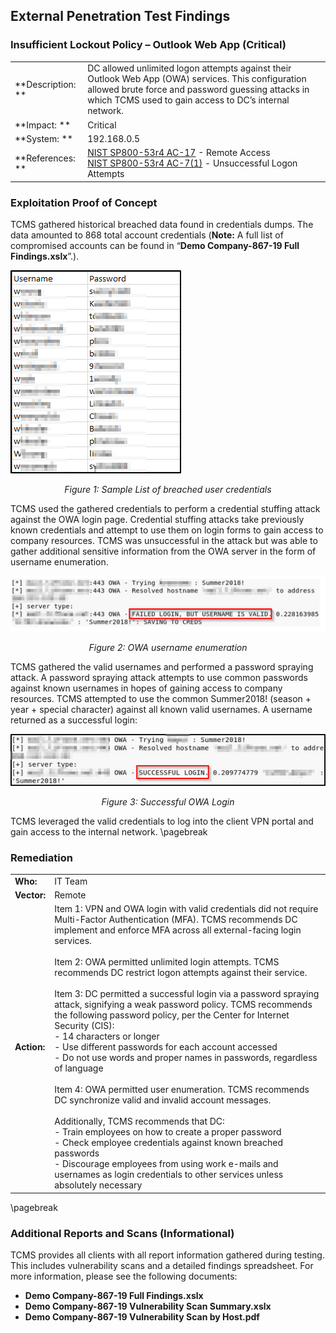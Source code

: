 
## External Penetration Test Findings
### Insufficient Lockout Policy – Outlook Web App (Critical)
| | |
|---|---|
| **Description: **| DC allowed unlimited logon attempts against their Outlook Web App (OWA) services. This configuration allowed brute force and password guessing attacks in which TCMS used to gain access to DC’s internal network. |
| **Impact: **| Critical |
| **System: **| 192.168.0.5 |
| **References: **| [NIST SP800-53r4 AC-17](https://nvd.nist.gov/800-53/Rev4/control/AC-17) - Remote Access<br>[NIST SP800-53r4 AC-7(1)](https://nvd.nist.gov/800-53/Rev4/control/AC-7#enhancement-1) - Unsuccessful Logon Attempts |Automatic Account Lock | 

### Exploitation Proof of Concept
TCMS gathered historical breached data found in credentials dumps.  The data amounted to 868 total account credentials (**Note:** A full list of compromised accounts can be found in “**Demo Company-867-19 Full Findings.xslx**”.).


![Sample List of breached user credentials](images/samplebreachedusercreds.png)
*<center>Figure 1: Sample List of breached user credentials</center>*

TCMS used the gathered credentials to perform a credential stuffing attack against the OWA login page. Credential stuffing attacks take previously known credentials and attempt to use them on login forms to gain access to company resources. TCMS was unsuccessful in the attack but was able to gather additional sensitive information from the OWA server in the form of username enumeration.


![OWA username enumeration](images/owaenumeration.png)
*<center>Figure 2: OWA username enumeration</center>*

TCMS gathered the valid usernames and performed a password spraying attack. A password spraying attack attempts to use common passwords against known usernames in hopes of gaining access to company resources. TCMS attempted to use the common Summer2018! (season + year + special character) against all known valid usernames. A username returned as a successful login:

![successful OWA login](images/owalogin.png)
*<center>Figure 3: Successful OWA Login</center>*

TCMS leveraged the valid credentials to log into the client VPN portal and gain access to the internal network.
\pagebreak
### Remediation
| | |
|---|---|
| **Who:** | IT Team |
| **Vector:** | Remote | 
| **Action:** | Item 1: VPN and OWA login with valid credentials did not require Multi-Factor Authentication (MFA). TCMS recommends DC implement and enforce MFA across all external-facing login services.<br><br>Item 2: OWA permitted unlimited login attempts. TCMS recommends DC restrict logon attempts against their service.<br><br>Item 3: DC permitted a successful login via a password spraying attack, signifying a weak password policy. TCMS recommends the following password policy, per the Center for Internet Security (CIS):<br>-   14 characters or longer<br>-   Use different passwords for each account accessed<br>-   Do not use words and proper names in passwords, regardless of language<br><br>Item 4: OWA permitted user enumeration. TCMS recommends DC synchronize valid and invalid account messages.<br><br>Additionally, TCMS recommends that DC:<br>-   Train employees on how to create a proper password<br>-   Check employee credentials against known breached passwords<br>-   Discourage employees from using work e-mails and usernames as login credentials to other services unless absolutely necessary |
\pagebreak
### Additional Reports and Scans (Informational)

TCMS provides all clients with all report information gathered during testing.  This includes vulnerability scans and a detailed findings spreadsheet.  For more information, please see the following documents:

- **Demo Company-867-19 Full Findings.xslx**
- **Demo Company-867-19 Vulnerability Scan Summary.xslx**
- **Demo Company-867-19 Vulnerability Scan by Host.pdf**
